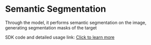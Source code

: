 # Semantic Segmentation  
Through the model, it performs semantic segmentation on the image, generating segmentation masks of the target  

SDK code and detailed usage link: [Click to learn more](http://gitlab.robosense.cn/super_sensor_sdk/ros2_sdk/perception) 